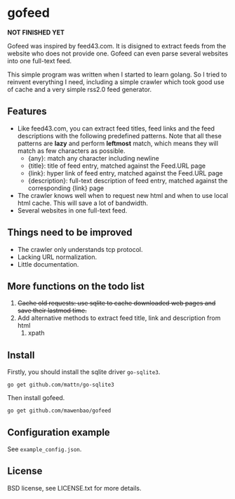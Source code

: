 # gofeed

**NOT FINISHED YET**

Gofeed was inspired by feed43.com. It is disigned to extract feeds from the website who does not provide one. Gofeed can even parse several websites into one full-text feed. 

This simple program was written when I started to learn golang. So I tried to reinvent everything I need, including a simple crawler which took good use of cache and a very simple rss2.0 feed generator.

## Features

* Like feed43.com, you can extract feed titles, feed links and the feed descriptions with the following predefined patterns. Note that all these patterns are **lazy** and perform **leftmost** match, which means they will match as few characters as possible.
    *  {any}: match any character including newline
    *  {title}: title of feed entry, matched against the Feed.URL page
    *  {link}: hyper link of feed entry, matched against the Feed.URL page
    *  {description}: full-text description of feed entry, matched against the corresponding {link} page
* The crawler knows well when to request new html and when to use local html cache. This will save a lot of bandwidth.
* Several websites in one full-text feed.
 
## Things need to be improved

*  The crawler only understands tcp protocol.
*  Lacking URL normalization.
*  Little documentation.

## More functions on the todo list

1. <del>Cache old requests: use sqlite to cache downloaded web pages and save their lastmod time.</del>
2. Add alternative methods to extract feed title, link and description from html
    1. xpath

## Install

Firstly, you should install the sqlite driver `go-sqlite3`.

    go get github.com/mattn/go-sqlite3

Then install gofeed.

    go get github.com/mawenbao/gofeed

## Configuration example

See `example_config.json`.

## License

BSD license, see LICENSE.txt for more details.

